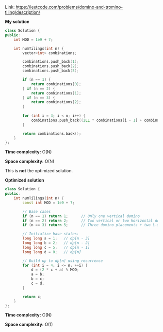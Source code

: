 Link: https://leetcode.com/problems/domino-and-tromino-tiling/description/

**My solution**

```cpp
class Solution {
public:
    int MOD = 1e9 + 7;

    int numTilings(int n) {
        vector<int> combinations;

        combinations.push_back(1);
        combinations.push_back(2);
        combinations.push_back(5);

        if (n == 1) {
            return combinations[0];
        } if (n == 2) {
            return combinations[1];
        } if (n == 3) {
            return combinations[2];
        }
        
        for (int i = 3; i < n; i++) {
            combinations.push_back((2LL * combinations[i - 1] + combinations[i - 3]) % MOD);
        }

        return combinations.back();
    }
};
```

**Time complexity:** O(N)

**Space complexity:** O(N)

This is **not** the optimized solution.

**Optimized solution**

```cpp
class Solution {
public:
    int numTilings(int n) {
        const int MOD = 1e9 + 7;

        // Base cases
        if (n == 1) return 1;      // Only one vertical domino
        if (n == 2) return 2;      // Two vertical or two horizontal dominoes
        if (n == 3) return 5;      // Three domino placements + two L-shaped trominoes

        // Initialize base states:
        long long a = 1;   // dp[n - 3]
        long long b = 2;   // dp[n - 2]
        long long c = 5;   // dp[n - 1]
        long long d = 0;   // dp[n]

        // Build up to dp[n] using recurrence
        for (int i = 4; i <= n; ++i) {
            d = (2 * c + a) % MOD;
            a = b;
            b = c;
            c = d;
        }

        return c;
    }
};
```

**Time complexity:** O(N)

**Space complexity:** O(1)